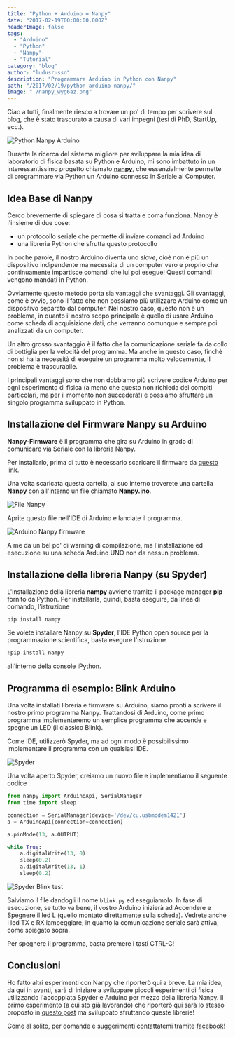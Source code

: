 ```yaml
---
title: "Python + Arduino = Nanpy"
date: "2017-02-19T00:00:00.000Z"
headerImage: false
tags:
  - "Arduino"
  - "Python"
  - "Nanpy"
  - "Tutorial"
category: "blog"
author: "ludusrusso"
description: "Programmare Arduino in Python con Nanpy"
path: "/2017/02/19/python-arduino-nanpy/"
image: "./nanpy_wyg6az.png"
---
```


Ciao a tutti, finalmente riesco a trovare un po' di tempo per scrivere sul blog, che è stato trascurato a causa di vari impegni (tesi di PhD, StartUp, ecc.).

![Python Nanpy Arduino](./nanpy_wyg6az.png)

Durante la ricerca del sistema migliore per sviluppare la mia idea di laboratorio di fisica basata su Python e Arduino, mi sono imbattuto in un interessantissimo progetto chiamato [**nanpy**](https://github.com/nanpy/nanpy), che essenzialmente permette di programmare via Python un Arduino connesso in Seriale al Computer.

## Idea Base di Nanpy

Cerco brevemente di spiegare di cosa si tratta e coma funziona. Nanpy è l'insieme di due cose:

- un protocollo seriale che permette di inviare comandi ad Arduino
- una libreria Python che sfrutta questo protocollo

In poche parole, il nostro Arduino diventa uno _slave_, cioè non è più un dispositivo indipendente ma necessita di un computer vero e proprio che continuamente impartisce comandi che lui poi esegue! Questi comandi vengono mandati in Python.

Ovviamente questo metodo porta sia vantaggi che svantaggi. Gli svantaggi, come è ovvio, sono il fatto che non possiamo più utilizzare Arduino come un dispositivo separato dal computer. Nel nostro caso, questo non è un problema, in quanto il nostro scopo principale è quello di usare Arduino come scheda di acquisizione dati, che verranno comunque e sempre poi analizzati da un computer.

Un altro grosso svantaggio è il fatto che la comunicazione seriale fa da collo di bottiglia per la velocità del programma. Ma anche in questo caso, finchè non si ha la necessità di eseguire un programma molto velocemente, il problema è trascurabile.

I principali vantaggi sono che non dobbiamo più scrivere codice Arduino per ogni esperimento di fisica (a meno che questo non richieda dei compiti particolari, ma per il momento non succederà!) e possiamo sfruttare un singolo programma sviluppato in Python.

## Installazione del Firmware Nanpy su Arduino

**Nanpy-Firmware** è il programma che gira su Arduino in grado di comunicare via Seriale con la libreria Nanpy.

Per installarlo, prima di tutto è necessario scaricare il firmware da [questo link](https://github.com/nanpy/nanpy-firmware).

Una volta scaricata questa cartella, al suo interno troverete una cartella **Nanpy** con all'interno un file chiamato **Nanpy.ino**.

![File Nanpy](./Schermata_2017-02-19_alle_20.12.23_jgk8o4.png)

Aprite questo file nell'IDE di Arduino e lanciate il programma.

![Arduino Nanpy firmware](./Schermata_2017-02-19_alle_20.12.43_eahnpl.png)

A me da un bel po' di warning di compilazione, ma l'installazione ed esecuzione su una scheda Arduino UNO non da nessun problema.

## Installazione della libreria Nanpy (su Spyder)

L'installazione della libreria **nampy** avviene tramite il package manager **pip** fornito da Python. Per installarla, quindi, basta eseguire, da linea di comando, l'istruzione

```bash
pip install nampy
```

Se volete installare Nanpy su **Spyder**, l'IDE Python open source per la programmazione scientifica, basta esegure l'istruzione

```python
!pip install nampy
```

all'interno della console iPython.

## Programma di esempio: Blink Arduino

Una volta installati libreria e firmware su Arduino, siamo pronti a scrivere il nostro primo programma Nanpy. Trattandosi di Arduino, come primo programma implementeremo un semplice programma che accende e spegne un LED (il classico Blink).

Come IDE, utilizzerò Spyder, ma ad ogni modo è possibilissimo implementare il programma con un qualsiasi IDE.

![Spyder](./Schermata_2017-02-19_alle_20.00.20_hljq5v.png)

Una volta aperto Spyder, creiamo un nuovo file e implementiamo il seguente codice

```python
from nanpy import ArduinoApi, SerialManager
from time import sleep

connection = SerialManager(device='/dev/cu.usbmodem1421')
a = ArduinoApi(connection=connection)

a.pinMode(13, a.OUTPUT)

while True:
    a.digitalWrite(13, 0)
    sleep(0.2)
    a.digitalWrite(13, 1)
    sleep(0.2)
```

![Spyder Blink test](./Schermata_2017-02-19_alle_20.04.46_xku6pa.png)

Salviamo il file dandogli il nome `blink.py` ed eseguiamolo. In fase di esecuzione, se tutto va bene, il vostro Arduino inizierà ad Accendere e Spegnere il led L (quello montato direttamente sulla scheda). Vedrete anche i led TX e RX lampeggiare, in quanto la comunicazione seriale sarà attiva, come spiegato sopra.

Per spegnere il programma, basta premere i tasti CTRL-C!

## Conclusioni

Ho fatto altri esperimenti con Nanpy che riporterò qui a breve. La mia idea, da qui in avanti, sarà di iniziare a sviluppare piccoli esperimenti di fisica utilizzando l'accoppiata Spyder e Arduino per mezzo della libreria Nanpy. Il primo esperimento (a cui sto già lavorando) che riporterò qui sarà lo stesso proposto in [questo post](https://www.ludusrusso.dev/2017/01/04/un-laboratorio-di-fisica-con-arduino-e-python) ma sviluppato sfruttando queste librerie!

Come al solito, per domande e suggerimenti contattatemi tramite [facebook](https://www.facebook.com/ludusrusso.cc/?fref=ts)!
